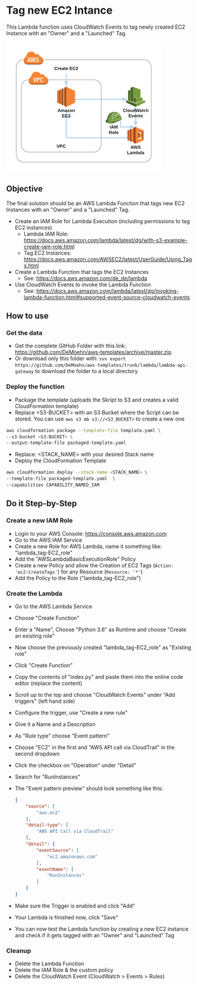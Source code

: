 # Tag new EC2 Intance

This Lambda function uses CloudWatch Events to tag newly created EC2 Instance with an "Owner" and a "Launched" Tag.

![Architecture](_img/lambda-tag-ec2.png)

## Objective

The final solution should be an AWS Lambda Function that tags new EC2 Instances with an "Owner" and a "Launched" Tag.

- Create an IAM Role for Lambda Execution (including permissions to tag EC2 instances)
  - Lambda IAM Role: https://docs.aws.amazon.com/lambda/latest/dg/with-s3-example-create-iam-role.html
  - Tag EC2 Instances: https://docs.aws.amazon.com/AWSEC2/latest/UserGuide/Using_Tags.html
- Create a Lambda Function that tags the EC2 Instances
  - See: https://docs.aws.amazon.com/de_de/lambda
- Use CloudWatch Events to invoke the Lambda Function
  - See: https://docs.aws.amazon.com/lambda/latest/dg/invoking-lambda-function.html#supported-event-source-cloudwatch-events

## How to use

### Get the data

- Get the complete GitHub Folder with this link: https://github.com/DeMoehn/aws-templates/archive/master.zip
- Or download only this folder with: `svn export https://github.com/DeMoehn/aws-templates/trunk/lambda/lambda-api-gateway` to download the folder to a local directory

### Deploy the function

- Package the template (uploads the Skript to S3 and creates a valid CloudFormation template)
- Replace \<S3-BUCKET> with an S3 Bucket where the Script can be stored. You can use `aws s3 mb s3://<S3_BUCKET>` to create a new one

``` bash
aws cloudformation package --template-file template.yaml \
--s3-bucket <S3-BUCKET> \
--output-template-file packaged-template.yaml
```

- Replace: \<STACK_NAME> with your desired Stack name
- Deploy the CloudFormation Template

``` bash
aws cloudformation deploy --stack-name <STACK_NAME> \
--template-file packaged-template.yaml  \
--capabilities CAPABILITY_NAMED_IAM
```

## Do it Step-by-Step

### Create a new IAM Role

- Login to your AWS Console: https://console.aws.amazon.com
- Go to the AWS IAM Service
- Create a new Role for AWS Lambda, name it something like: "lambda_tag-EC2_role"
- Add the "AWSLambdaBasicExecutionRole" Policy
- Create a new Policy and allow the Creation of EC2 Tags (`Action: 'ec2:CreateTags'`) for any Resource (`Resource: '*'`)
- Add the Policy to the Role ("lambda_tag-EC2_role")

### Create the Lambda

- Go to the AWS Lambda Service
- Choose "Create Function"
- Enter a "Name", Choose "Python 3.6" as Runtime and choose "Create an existing role"
- Now choose the previously created "lambda_tag-EC2_role" as "Existing role"
- Click "Create Function"
- Copy the contents of "index.py" and paste them into the online code editor (replace the content)
- Scroll up to the top and choose "CloudWatch Events" under "Add triggers" (left hand side)
- Configure the trigger, use "Create a new rule"
- Give it a Name and a Description
- As "Rule type" choose "Event pattern"
- Choose "EC2" in the first and "AWS API call via CloudTrail" in the second dropdown
- Click the checkbox on "Operation" under "Detail"
- Search for "RunInstances"
- The "Event pattern preview" should look something like this:

    ``` json
    {
        "source": [
            "aws.ec2"
        ],
        "detail-type": [
            "AWS API Call via CloudTrail"
        ],
        "detail": {
            "eventSource": [
                "ec2.amazonaws.com"
            ],
            "eventName": [
                "RunInstances"
            ]
        }
    }
    ```
- Make sure the Trigger is enabled and click "Add"
- Your Lambda is finished now, click "Save"
- You can now test the Lambda function by creating a new EC2 instance and check if it gets tagged with an "Owner" and "Launched" Tag

### Cleanup

- Delete the Lambda Function
- Delete the IAM Role & the custom policy
- Delete the CloudWatch Event (CloudWatch > Events > Rules)